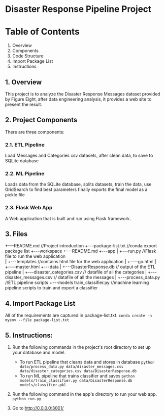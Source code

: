 # Disaster Response Pipeline Project

# Table of Contents
1. Overview
2. Components
3. Code Structure
4. Import Package List
5. Instructions

## 1. Overview
This project is to analyze the Disaster Response Messages dataset provided by Figure Eight, after data engineering analysis, it provides a web site to present the result.

## 2. Project Components
There are three components:
### 2.1. ETL Pipeline
Load Messages and Categories csv datasets, after clean data, to save to SQLite database
### 2.2. ML Pipeline
Loads data from the SQLite database, splits datasets, train the data, use GridSearch to find best parameters
finally exports the final model as a pickle file
### 2.3. Flask Web App
A Web application that is built and run using Flask framework.

## 3. Files
+---README.md                   //Project introduction
+---package-list.txt            //conda export package list
+---workspace
    +---README.md
    +---app
    |   +---run.py              //Flask file to run the web application   
    |   +---templates           //contains html file for the web application
    |       +----go.html
    |       +----master.html
    +---data
    |   +---DisasterResponse.db      // output of the ETL pipeline
    |   +---disaster_categories.csv  // datafile of all the categories
    |   +---disaster_messages.csv    // datafile of all the messages
    |   +---process_data.py          //ETL pipeline scripts
    +---models
            train_classifier.py      //machine learning pipeline scripts to train and export a classifier


## 4. Import Package List
All of the requirements are captured in package-list.txt.
`conda create -n myenv --file package-list.txt`

## 5. Instructions:
1. Run the following commands in the project's root directory to set up your database and model.

    - To run ETL pipeline that cleans data and stores in database
        `python data/process_data.py data/disaster_messages.csv data/disaster_categories.csv data/DisasterResponse.db`
    - To run ML pipeline that trains classifier and saves
        `python models/train_classifier.py data/DisasterResponse.db models/classifier.pkl`

2. Run the following command in the app's directory to run your web app.
    `python run.py`

3. Go to http://0.0.0.0:3001/
